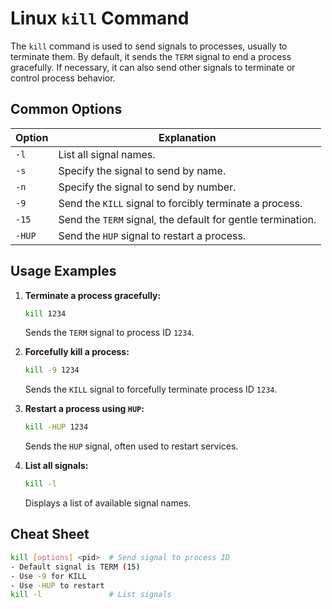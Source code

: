 # Linux `kill` Command

The `kill` command is used to send signals to processes, usually to terminate them. By default, it sends the `TERM` signal to end a process gracefully. If necessary, it can also send other signals to terminate or control process behavior.

## Common Options

| Option     | Explanation                                          |
|------------|------------------------------------------------------|
| `-l`       | List all signal names.                               |
| `-s`       | Specify the signal to send by name.                  |
| `-n`       | Specify the signal to send by number.                |
| `-9`       | Send the `KILL` signal to forcibly terminate a process. |
| `-15`      | Send the `TERM` signal, the default for gentle termination. |
| `-HUP`     | Send the `HUP` signal to restart a process.          |

## Usage Examples

1. **Terminate a process gracefully:**

   ```bash
   kill 1234
   ```

   Sends the `TERM` signal to process ID `1234`.

2. **Forcefully kill a process:**

   ```bash
   kill -9 1234
   ```

   Sends the `KILL` signal to forcefully terminate process ID `1234`.

3. **Restart a process using `HUP`:**

   ```bash
   kill -HUP 1234
   ```

   Sends the `HUP` signal, often used to restart services.

4. **List all signals:**

   ```bash
   kill -l
   ```

   Displays a list of available signal names.

## Cheat Sheet

```bash
kill [options] <pid>  # Send signal to process ID
- Default signal is TERM (15)
- Use -9 for KILL
- Use -HUP to restart
kill -l               # List signals
```
